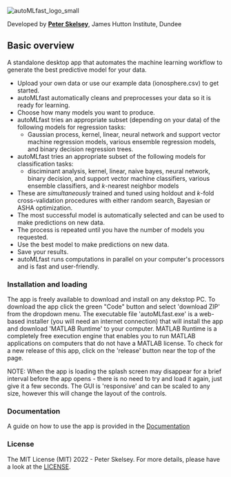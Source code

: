 ![autoMLfast_logo_small](https://user-images.githubusercontent.com/32124230/160239038-1f3d9f56-7974-4ffa-9221-59dd458de6aa.png)

Developed by [**Peter Skelsey**](mailto:peter.skelsey@hutton.ac.uk?subject=findOUT), James Hutton Institute, Dundee

## Basic overview
A standalone desktop app that automates the machine learning workflow to generate the best predictive model for your data.
* Upload your own data or use our example data (ionosphere.csv) to get started.
* autoMLfast automatically cleans and preprocesses your data so it is ready for learning.
* Choose how many models you want to produce.
* autoMLfast tries an appropriate subset (depending on your data) of the following models for regression tasks:  
  - Gaussian process, kernel, linear, neural network and support vector machine regression models, various ensemble regression models, and binary decision regression trees.
* autoMLfast tries an appropriate subset of the following models for classification tasks:
  - disciminant analysis, kernel, linear, naive bayes, neural network, binary decision, and support vector machine classifiers, various ensemble classifiers, and *k*-nearest neighbor models
* These are *simultaneously* trained and tuned using holdout and *k*-fold cross-validation procedures with either random search, Bayesian or ASHA optimization.
* The most successful model is automatically selected and can be used to make predictions on new data.
* The process is repeated until you have the number of models you requested.
* Use the best model to make predictions on new data.
* Save your results.
* autoMLfast runs computations in parallel on your computer's processors and is fast and user-friendly. 


### Installation and loading
The app is freely available to download and install on any dekstop PC. To download the app click the green "Code" button and select 'download ZIP' from the dropdown menu. The executable file 'autoMLfast.exe' is a web-based installer (you will need an internet connection) that will install the app and download 'MATLAB Runtime' to your computer. MATLAB Runtime is a completely free execution engine that enables you to run MATLAB applications on computers that do not have a MATLAB license. To check for a new release of this app, click on the 'release' button near the top of the page.

NOTE: When the app is loading the splash screen may disappear for a brief interval before the app opens - there is no need to try and load it again, just give it a few seconds. The GUI is 'responsive' and can be scaled to any size, however this will change the layout of the controls. 

### Documentation
A guide on how to use the app is provided in the [Documentation](https://github.com/pskelsey/autoMLfast/blob/master/documents/documentation.md)

### License
The MIT License (MIT) 2022 - Peter Skelsey. For more details, please have a look at the [LICENSE](https://github.com/pskelsey/autoMLfast/blob/main/LICENSE).
